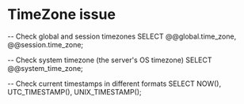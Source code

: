 # TimeZone issue
-- Check global and session timezones
SELECT @@global.time_zone, @@session.time_zone;

-- Check system timezone (the server's OS timezone)
SELECT @@system_time_zone;

-- Check current timestamps in different formats
SELECT NOW(), UTC_TIMESTAMP(), UNIX_TIMESTAMP();